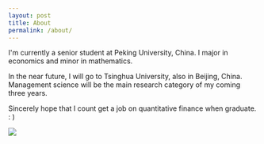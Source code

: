 ```yaml
---
layout: post
title: About
permalink: /about/
---
```


I'm currently a senior student at Peking University, China. I major in economics and minor in mathematics.

In the near future, I will go to Tsinghua University, also in Beijing, China. Management science will be the main research category of my coming three years.

Sincerely hope that I count get a job on quantitative finance when graduate. : )

<img src="http://ww3.sinaimg.cn/large/be5b4606jw1es1yyz9e77j20go0m877p.jpg" >